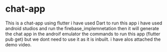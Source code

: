 # chat-app
This is a chat-app using flutter
i have used Dart
to run this app i have used android studios and run the firebase_implemnetation
then it will generate the chat app in the androif emulator
the commands to run this app (flutter pub get) but we dont need to use it as it is inbuilt.
i have alos attached the demo video.

